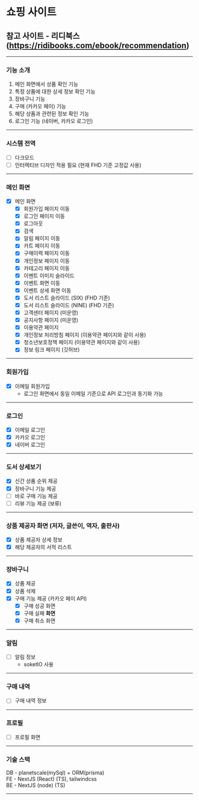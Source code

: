 # 쇼핑 사이트

## 참고 사이트 - 리디북스 (https://ridibooks.com/ebook/recommendation)

---

### 기능 소개

1. 메인 화면에서 상품 확인 기능
2. 특정 상품에 대한 상세 정보 확인 기능
3. 장바구니 기능
4. 구매 (카카오 페이) 기능
5. 해당 상품과 관련된 정보 확인 기능
6. 로그인 기능 (네이버, 카카오 로그인)

---

### 시스템 전역

- [ ] 다크모드
- [ ] 인터렉티브 디자인 적용 필요 (현재 FHD 기준 고정값 사용)

---

### 메인 화면

- [x] 메인 화면
  - [x] 회원가입 페이지 이동
  - [x] 로그인 페이지 이동
  - [x] 로그아웃
  - [x] 검색
  - [x] 알림 페이지 이동
  - [x] 카트 페이지 이동
  - [x] 구매이력 페이지 이동
  - [x] 개인정보 페이지 이동
  - [x] 카테고리 페이지 이동
  - [x] 이벤트 이미지 슬라이드
  - [x] 이벤트 화면 이동
  - [x] 이벤트 상세 화면 이동
  - [x] 도서 리스트 슬라이드 (SIX) (FHD 기준)
  - [x] 도서 리스트 슬라이드 (NINE) (FHD 기준)
  - [x] 고객센터 페이지 (미운영)
  - [x] 공지사항 페이지 (미운영)
  - [x] 이용약관 페이지
  - [x] 개인정보 처리방침 페이지 (이용약관 페이지와 같이 사용)
  - [x] 청소년보호정책 페이지 (이용약관 페이지와 같이 사용)
  - [x] 정보 링크 페이지 (깃허브)

---

### 회원가입

- [x] 이메일 회원가입
  - 로그인 화면에서 동일 이메일 기준으로 API 로그인과 동기화 가능

---

### 로그인

- [x] 이메일 로그인
- [x] 카카오 로그인
- [x] 네이버 로그인

---

### 도서 상세보기

- [x] 신간 상품 순위 제공
- [x] 장바구니 기능 제공
- [ ] 바로 구매 기능 제공
- [ ] 리뷰 기능 제공 (보류)

---

### 상품 제공자 화면 (저자, 글쓴이, 역자, 출판사)

- [x] 상품 제공자 상세 정보
- [x] 해당 제공자의 서적 리스트

---

### 장바구니

- [x] 상품 제공
- [x] 상품 삭제
- [x] 구매 기능 제공 (카카오 페이 API)
  - [x] 구매 성공 화면
  - [x] 구매 실패 **화면**
  - [x] 구매 취소 화면

---

### 알림

- [ ] 알림 정보
  - soketIO 사용

---

### 구매 내역

- [ ] 구매 내역 정보

---

### 프로필

- [ ] 프로필 화면

---

### 기술 스택

DB - planetscale(mySql) + ORM(prisma)  
FE - NextJS (React) (TS), tailwindcss  
BE - NextJS (node) (TS)

---
